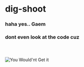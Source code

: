 # dig-shoot
### haha yes.. Gaem <br>
### dont even look at the code cuz <br><br><br>
<img src="https://i.kym-cdn.com/entries/icons/original/000/031/622/cover1.jpg"
     alt="You Would'nt Get it"
     style="float: left; margin-right: 10px;" />
